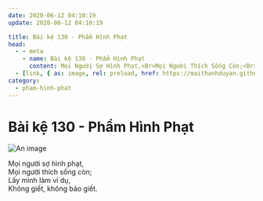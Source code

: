 ```yaml
---
date: 2020-06-12 04:10:19
update: 2020-06-12 04:10:19

title: Bài kệ 130 - Phẩm Hình Phạt
head:
  - - meta
    - name: Bài kệ 130 - Phẩm Hình Phạt
      content: Mọi Người Sợ Hình Phạt,<Br>Mọi Người Thích Sống Còn;<Br>Lấy Mình Làm Ví Dụ,<Br>Không Giết, Không Bảo Giết.<Br>
  - [link, { as: image, rel: preload, href: https://maithanhduyan.github.io/kinh-phap-cu/img/pham-hinh-phat/pham-hinh-phat-130.jpg }]
category:
  - pham-hinh-phat
---
```


# Bài kệ 130 - Phẩm Hình Phạt

![An image](/img/pham-hinh-phat/pham-hinh-phat-130.jpg)

Mọi người sợ hình phạt,<br>Mọi người thích sống còn;<br>Lấy mình làm ví dụ,<br>Không giết, không bảo giết.<br>
